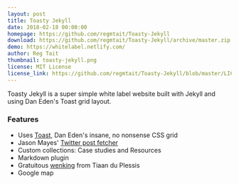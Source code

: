 ```yaml
---
layout: post
title: Toasty Jekyll
date: 2018-02-18 00:00:00
homepage: https://github.com/regmtait/Toasty-Jekyll
download: https://github.com/regmtait/Toasty-Jekyll/archive/master.zip
demo: https://whitelabel.netlify.com/
author: Reg Tait
thumbnail: toasty-jekyll.png
license: MIT License
license_link: https://github.com/regmtait/Toasty-Jekyll/blob/master/LICENSE.txt
---
```


Toasty Jekyll is a super simple white label website built with Jekyll and using Dan Eden's Toast grid layout. 

### Features

* Uses [Toast](https://daneden.github.io/Toast/), Dan Eden's insane, no nonsense CSS grid
*  Jason Mayes' [Twitter post fetcher](https://github.com/jasonmayes/Twitter-Post-Fetcher)
*  Custom collections: Case studies and Resources
* Markdown plugin
* Gratuitous [wenking](https://tiaanduplessis.github.io/wenk/) from Tiaan du Plessis
* Google map
